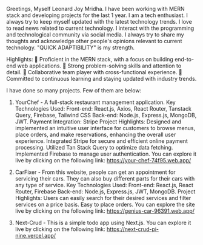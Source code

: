 Greetings,
Myself Leonard Joy Mridha. I have been working with MERN stack and developing projects for the last 1 year. I am a tech enthusiast. I always try to keep myself updated with the latest technology trends. I love to read news related to current technology. I interact with the programming and technological community via social media. I always try to share my thoughts and acknowledge other people's opinions relevant to current technology. "QUICK ADAPTIBILITY" is my strength.

Highlights:
	Proficient in the MERN stack, with a focus on building end-to-end web applications.
	Strong problem-solving skills and attention to detail.
	Collaborative team player with cross-functional experience.
	Committed to continuous learning and staying updated with industry trends.

I have done so many projects. Few of them are below:

1. YourChef - A full-stack restaurant management application. Key Technologies Used: Front-end: React.js, Axios, React Router, Tanstack Query, Firebase, Tailwind CSS Back-end: Node.js, Express.js, MongoDB, JWT. Payment Integration: Stripe Project Highlights: Designed and implemented an intuitive user interface for customers to browse menus, place orders, and make reservations, enhancing the overall user experience. Integrated Stripe for secure and efficient online payment processing. Utilized Tan Stack Query to optimize data fetching. Implemented Firebase to manage user authentication.
You can explore it live by clicking on the following link: https://your-chef-74f95.web.app/

2. CarFixer - From this website, people can get an appointment for servicing their cars. They can also buy different parts for their cars with any type of service. Key Technologies Used: Front-end: React.js, React Router, Firebase Back-end: Node.js, Express.js, JWT, MongoDB. Project Highlights: Users can easily search for their desired services and filter services on a price basis. Easy to place orders.
You can explore the site live by clicking on the following link: https://genius-car-96391.web.app/

3. Next-Crud - This is a simple todo app using Next.js.
You can explore it live by clicking on the following link: https://next-crud-pi-nine.vercel.app/
